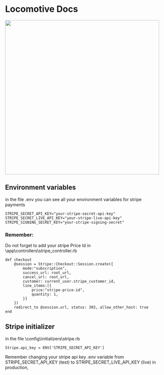 # Locomotive Docs

<img src="https://salty-coast-45816-cbab611b455b.herokuapp.com/icon.png" width="500pxx"></img>

## Environment variables
in the file \.env 
you can see all your environment variables for stripe payments

    STRIPE_SECRET_API_KEY="your-stripe-secret-api-key"
    STRIPE_SECRET_LIVE_API_KEY="your-stripe-live-api-key"
    STRIPE_SIGNING_SECRET_KEY="your-stripe-signing-secret"


### Remember:
Do not forget to add your stripe Price Id in \app\controllers\stripe_controller.rb

    def checkout
        @session = Stripe::Checkout::Session.create({
            mode:"subscription",
            success_url: root_url,
            cancel_url: root_url,
            customer: current_user.stripe_customer_id,
            line_items:[{
                price:"stripe-price-id",
                quantity: 1,
            }]
        })
        redirect_to @session.url, status: 303, allow_other_host: true
    end
    
## Stripe initializer

in the file \config\initializers\stripe.rb

    Stripe.api_key = ENV['STRIPE_SECRET_API_KEY']



Remember changing your stripe api key .env variable from STRIPE_SECRET_API_KEY (test) to STRIPE_SECRET_LIVE_API_KEY (live) in production,

